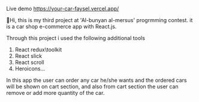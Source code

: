 Live demo https://your-car-faysel.vercel.app/

👋Hi, this is my third project at 'Al-bunyan al-mersus' progrmming contest. it is a car shop e-commerce app with React.js.

Through this project i used the following additional tools
  1. React redux\toolkit
  2. React slick
  3. React scroll
  4. Heroicons...

In this app the user can order any car he/she wants and the ordered cars will be shown on cart section, and also from cart section the user can remove or add more quantity of the car.
